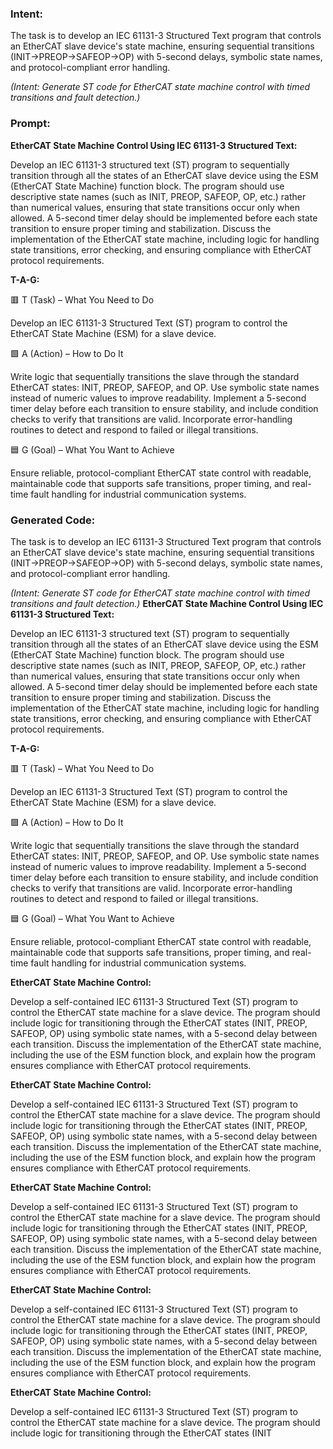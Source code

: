 ### Intent:
The task is to develop an IEC 61131-3 Structured Text program that controls an EtherCAT slave device's state machine, ensuring sequential transitions (INIT→PREOP→SAFEOP→OP) with 5-second delays, symbolic state names, and protocol-compliant error handling.  

*(Intent: Generate ST code for EtherCAT state machine control with timed transitions and fault detection.)*

### Prompt:
**EtherCAT State Machine Control Using IEC 61131-3 Structured Text:**

Develop an IEC 61131-3 structured text (ST) program to sequentially transition through all the states of an EtherCAT slave device using the ESM (EtherCAT State Machine) function block. The program should use descriptive state names (such as INIT, PREOP, SAFEOP, OP, etc.) rather than numerical values, ensuring that state transitions occur only when allowed. A 5-second timer delay should be implemented before each state transition to ensure proper timing and stabilization. Discuss the implementation of the EtherCAT state machine, including logic for handling state transitions, error checking, and ensuring compliance with EtherCAT protocol requirements.

**T-A-G:**

🟥 T (Task) – What You Need to Do

Develop an IEC 61131-3 Structured Text (ST) program to control the EtherCAT State Machine (ESM) for a slave device.

🟩 A (Action) – How to Do It

Write logic that sequentially transitions the slave through the standard EtherCAT states: INIT, PREOP, SAFEOP, and OP. Use symbolic state names instead of numeric values to improve readability. Implement a 5-second timer delay before each transition to ensure stability, and include condition checks to verify that transitions are valid. Incorporate error-handling routines to detect and respond to failed or illegal transitions.

🟦 G (Goal) – What You Want to Achieve

Ensure reliable, protocol-compliant EtherCAT state control with readable, maintainable code that supports safe transitions, proper timing, and real-time fault handling for industrial communication systems.

### Generated Code:
The task is to develop an IEC 61131-3 Structured Text program that controls an EtherCAT slave device's state machine, ensuring sequential transitions (INIT→PREOP→SAFEOP→OP) with 5-second delays, symbolic state names, and protocol-compliant error handling.  

*(Intent: Generate ST code for EtherCAT state machine control with timed transitions and fault detection.)*
**EtherCAT State Machine Control Using IEC 61131-3 Structured Text:**

Develop an IEC 61131-3 structured text (ST) program to sequentially transition through all the states of an EtherCAT slave device using the ESM (EtherCAT State Machine) function block. The program should use descriptive state names (such as INIT, PREOP, SAFEOP, OP, etc.) rather than numerical values, ensuring that state transitions occur only when allowed. A 5-second timer delay should be implemented before each state transition to ensure proper timing and stabilization. Discuss the implementation of the EtherCAT state machine, including logic for handling state transitions, error checking, and ensuring compliance with EtherCAT protocol requirements.

**T-A-G:**

🟥 T (Task) – What You Need to Do

Develop an IEC 61131-3 Structured Text (ST) program to control the EtherCAT State Machine (ESM) for a slave device.

🟩 A (Action) – How to Do It

Write logic that sequentially transitions the slave through the standard EtherCAT states: INIT, PREOP, SAFEOP, and OP. Use symbolic state names instead of numeric values to improve readability. Implement a 5-second timer delay before each transition to ensure stability, and include condition checks to verify that transitions are valid. Incorporate error-handling routines to detect and respond to failed or illegal transitions.

🟦 G (Goal) – What You Want to Achieve

Ensure reliable, protocol-compliant EtherCAT state control with readable, maintainable code that supports safe transitions, proper timing, and real-time fault handling for industrial communication systems.  

**EtherCAT State Machine Control:**

Develop a self-contained IEC 61131-3 Structured Text (ST) program to control the EtherCAT state machine for a slave device. The program should include logic for transitioning through the EtherCAT states (INIT, PREOP, SAFEOP, OP) using symbolic state names, with a 5-second delay between each transition. Discuss the implementation of the EtherCAT state machine, including the use of the ESM function block, and explain how the program ensures compliance with EtherCAT protocol requirements.

**EtherCAT State Machine Control:**

Develop a self-contained IEC 61131-3 Structured Text (ST) program to control the EtherCAT state machine for a slave device. The program should include logic for transitioning through the EtherCAT states (INIT, PREOP, SAFEOP, OP) using symbolic state names, with a 5-second delay between each transition. Discuss the implementation of the EtherCAT state machine, including the use of the ESM function block, and explain how the program ensures compliance with EtherCAT protocol requirements.

**EtherCAT State Machine Control:**

Develop a self-contained IEC 61131-3 Structured Text (ST) program to control the EtherCAT state machine for a slave device. The program should include logic for transitioning through the EtherCAT states (INIT, PREOP, SAFEOP, OP) using symbolic state names, with a 5-second delay between each transition. Discuss the implementation of the EtherCAT state machine, including the use of the ESM function block, and explain how the program ensures compliance with EtherCAT protocol requirements.

**EtherCAT State Machine Control:**

Develop a self-contained IEC 61131-3 Structured Text (ST) program to control the EtherCAT state machine for a slave device. The program should include logic for transitioning through the EtherCAT states (INIT, PREOP, SAFEOP, OP) using symbolic state names, with a 5-second delay between each transition. Discuss the implementation of the EtherCAT state machine, including the use of the ESM function block, and explain how the program ensures compliance with EtherCAT protocol requirements.

**EtherCAT State Machine Control:**

Develop a self-contained IEC 61131-3 Structured Text (ST) program to control the EtherCAT state machine for a slave device. The program should include logic for transitioning through the EtherCAT states (INIT
